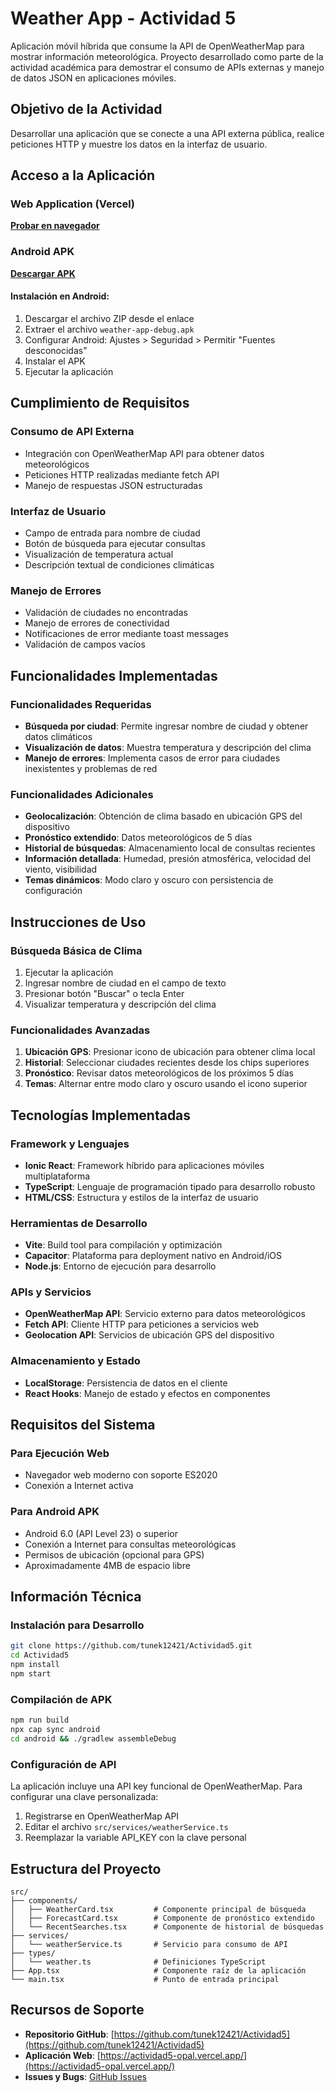 # Weather App - Actividad 5

Aplicación móvil híbrida que consume la API de OpenWeatherMap para mostrar información meteorológica. Proyecto desarrollado como parte de la actividad académica para demostrar el consumo de APIs externas y manejo de datos JSON en aplicaciones móviles.

## Objetivo de la Actividad

Desarrollar una aplicación que se conecte a una API externa pública, realice peticiones HTTP y muestre los datos en la interfaz de usuario.

## Acceso a la Aplicación

### Web Application (Vercel)
**[Probar en navegador](https://actividad5-opal.vercel.app/)**

### Android APK
**[Descargar APK](https://github.com/tunek12421/Actividad5/actions/runs/17155748248/artifacts/3828334043)**

#### Instalación en Android:
1. Descargar el archivo ZIP desde el enlace
2. Extraer el archivo `weather-app-debug.apk`
3. Configurar Android: Ajustes > Seguridad > Permitir "Fuentes desconocidas"
4. Instalar el APK
5. Ejecutar la aplicación

## Cumplimiento de Requisitos

### Consumo de API Externa
- Integración con OpenWeatherMap API para obtener datos meteorológicos
- Peticiones HTTP realizadas mediante fetch API
- Manejo de respuestas JSON estructuradas

### Interfaz de Usuario
- Campo de entrada para nombre de ciudad
- Botón de búsqueda para ejecutar consultas
- Visualización de temperatura actual
- Descripción textual de condiciones climáticas

### Manejo de Errores
- Validación de ciudades no encontradas
- Manejo de errores de conectividad
- Notificaciones de error mediante toast messages
- Validación de campos vacíos

## Funcionalidades Implementadas

### Funcionalidades Requeridas
- **Búsqueda por ciudad**: Permite ingresar nombre de ciudad y obtener datos climáticos
- **Visualización de datos**: Muestra temperatura y descripción del clima
- **Manejo de errores**: Implementa casos de error para ciudades inexistentes y problemas de red

### Funcionalidades Adicionales
- **Geolocalización**: Obtención de clima basado en ubicación GPS del dispositivo
- **Pronóstico extendido**: Datos meteorológicos de 5 días
- **Historial de búsquedas**: Almacenamiento local de consultas recientes
- **Información detallada**: Humedad, presión atmosférica, velocidad del viento, visibilidad
- **Temas dinámicos**: Modo claro y oscuro con persistencia de configuración

## Instrucciones de Uso

### Búsqueda Básica de Clima
1. Ejecutar la aplicación
2. Ingresar nombre de ciudad en el campo de texto
3. Presionar botón "Buscar" o tecla Enter
4. Visualizar temperatura y descripción del clima

### Funcionalidades Avanzadas
1. **Ubicación GPS**: Presionar icono de ubicación para obtener clima local
2. **Historial**: Seleccionar ciudades recientes desde los chips superiores
3. **Pronóstico**: Revisar datos meteorológicos de los próximos 5 días
4. **Temas**: Alternar entre modo claro y oscuro usando el icono superior

## Tecnologías Implementadas

### Framework y Lenguajes
- **Ionic React**: Framework híbrido para aplicaciones móviles multiplataforma
- **TypeScript**: Lenguaje de programación tipado para desarrollo robusto
- **HTML/CSS**: Estructura y estilos de la interfaz de usuario

### Herramientas de Desarrollo
- **Vite**: Build tool para compilación y optimización
- **Capacitor**: Plataforma para deployment nativo en Android/iOS
- **Node.js**: Entorno de ejecución para desarrollo

### APIs y Servicios
- **OpenWeatherMap API**: Servicio externo para datos meteorológicos
- **Fetch API**: Cliente HTTP para peticiones a servicios web
- **Geolocation API**: Servicios de ubicación GPS del dispositivo

### Almacenamiento y Estado
- **LocalStorage**: Persistencia de datos en el cliente
- **React Hooks**: Manejo de estado y efectos en componentes

## Requisitos del Sistema

### Para Ejecución Web
- Navegador web moderno con soporte ES2020
- Conexión a Internet activa

### Para Android APK
- Android 6.0 (API Level 23) o superior
- Conexión a Internet para consultas meteorológicas
- Permisos de ubicación (opcional para GPS)
- Aproximadamente 4MB de espacio libre

## Información Técnica

### Instalación para Desarrollo
```bash
git clone https://github.com/tunek12421/Actividad5.git
cd Actividad5
npm install
npm start
```

### Compilación de APK
```bash
npm run build
npx cap sync android
cd android && ./gradlew assembleDebug
```

### Configuración de API
La aplicación incluye una API key funcional de OpenWeatherMap. Para configurar una clave personalizada:
1. Registrarse en OpenWeatherMap API
2. Editar el archivo `src/services/weatherService.ts`
3. Reemplazar la variable API_KEY con la clave personal

## Estructura del Proyecto

```
src/
├── components/
│   ├── WeatherCard.tsx         # Componente principal de búsqueda
│   ├── ForecastCard.tsx        # Componente de pronóstico extendido
│   └── RecentSearches.tsx      # Componente de historial de búsquedas
├── services/
│   └── weatherService.ts       # Servicio para consumo de API
├── types/
│   └── weather.ts              # Definiciones TypeScript
├── App.tsx                     # Componente raíz de la aplicación
└── main.tsx                    # Punto de entrada principal
```

## Recursos de Soporte

- **Repositorio GitHub**: [https://github.com/tunek12421/Actividad5](https://github.com/tunek12421/Actividad5)
- **Aplicación Web**: [https://actividad5-opal.vercel.app/](https://actividad5-opal.vercel.app/)
- **Issues y Bugs**: [GitHub Issues](https://github.com/tunek12421/Actividad5/issues)

